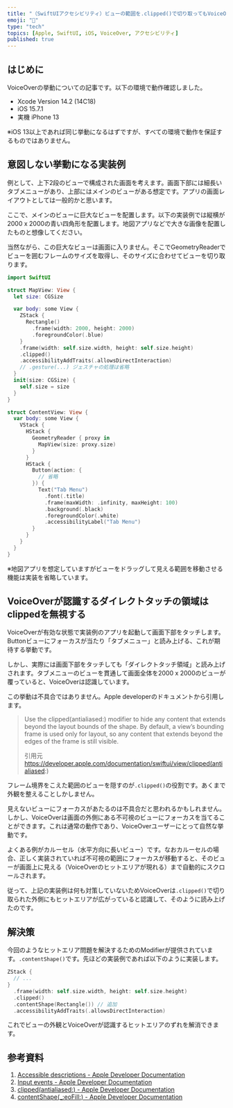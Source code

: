 ```yaml
---
title: "（SwiftUIアクセシビリティ）ビューの範囲を.clipped()で切り取ってもVoiceOverダイレクトタッチ領域が貫通する場合の対処法"
emoji: "🙌"
type: "tech"
topics: [Apple, SwiftUI, iOS, VoiceOver, アクセシビリティ]
published: true
---
```

## はじめに

VoiceOverの挙動についての記事です。以下の環境で動作確認しました。

- Xcode Version 14.2 (14C18)
- iOS 15.7.1
- 実機 iPhone 13

※iOS 13以上であれば同じ挙動になるはずですが、すべての環境で動作を保証するものではありません。

## 意図しない挙動になる実装例

例として、上下2段のビューで構成された画面を考えます。画面下部には細長いタブメニューがあり、上部にはメインのビューがある想定です。アプリの画面レイアウトとしては一般的かと思います。

ここで、メインのビューに巨大なビューを配置します。以下の実装例では縦横が2000 x 2000の青い四角形を配置します。地図アプリなどで大きな画像を配置したものと想像してください。

当然ながら、この巨大なビューは画面に入りません。そこでGeometryReaderでビューを囲むフレームのサイズを取得し、そのサイズに合わせてビューを切り取ります。

```swift
import SwiftUI

struct MapView: View {
  let size: CGSize

  var body: some View {
    ZStack {
      Rectangle()
        .frame(width: 2000, height: 2000)
        .foregroundColor(.blue)
    }
    .frame(width: self.size.width, height: self.size.height)
    .clipped()
    .accessibilityAddTraits(.allowsDirectInteraction)
    // .gesture(...) ジェスチャの処理は省略
  }
  init(size: CGSize) {
    self.size = size
  }
}

struct ContentView: View {
  var body: some View {
    VStack {
      HStack {
        GeometryReader { proxy in
          MapView(size: proxy.size)
        }
      }
      HStack {
        Button(action: {
          // 省略
        }) {
          Text("Tab Menu")
            .font(.title)
            .frame(maxWidth: .infinity, maxHeight: 100)
            .background(.black)
            .foregroundColor(.white)
            .accessibilityLabel("Tab Menu")
        }
      }
    }
  }
}
```

※地図アプリを想定していますがビューをドラッグして見える範囲を移動させる機能は実装を省略しています。

## VoiceOverが認識するダイレクトタッチの領域はclippedを無視する

VoiceOverが有効な状態で実装例のアプリを起動して画面下部をタッチします。Buttonビューにフォーカスが当たり「タブメニュー」と読み上げる、これが期待する挙動です。

しかし、実際には画面下部をタッチしても「ダイレクトタッチ領域」と読み上げされます。タブメニューのビューを貫通して画面全体を2000 x 2000のビューが覆っていると、VoiceOverは認識しています。

この挙動は不具合ではありません。Apple developerのドキュメントから引用します。

> Use the clipped(antialiased:) modifier to hide any content that extends beyond the layout bounds of the shape. By default, a view’s bounding frame is used only for layout, so any content that extends beyond the edges of the frame is still visible.
> 
> 引用元 https://developer.apple.com/documentation/swiftui/view/clipped(antialiased:)

フレーム境界をこえた範囲のビューを隠すのが`.clipped()`の役割です。あくまで外観を整えることしかしません。

見えないビューにフォーカスがあたるのは不具合だと思われるかもしれません。しかし、VoiceOverは画面の外側にある不可視のビューにフォーカスを当てることができます。これは通常の動作であり、VoiceOverユーザーにとって自然な挙動です。

よくある例がカルーセル（水平方向に長いビュー）です。なおカルーセルの場合、正しく実装されていれば不可視の範囲にフォーカスが移動すると、そのビューが画面上に見える（VoiceOverのヒットエリアが現れる）まで自動的にスクロールされます。

従って、上記の実装例は何も対策していないためVoiceOverは`.clipped()`で切り取られた外側にもヒットエリアが広がっていると認識して、そのように読み上げたのです。

## 解決策

今回のようなヒットエリア問題を解決するためのModifierが提供されています。`.contentShape()`です。先ほどの実装例であれば以下のように実装します。

```swift
ZStack {
  // ...
}
  .frame(width: self.size.width, height: self.size.height)
  .clipped()
  .contentShape(Rectangle()) // 追加
  .accessibilityAddTraits(.allowsDirectInteraction)
```

これでビューの外観とVoiceOverが認識するヒットエリアのずれを解消できます。

## 参考資料

1. [Accessible descriptions - Apple Developer Documentation](https://developer.apple.com/documentation/swiftui/accessible-descriptions)
2. [Input events - Apple Developer Documentation](https://developer.apple.com/documentation/swiftui/input-events)
3. [clipped(antialiased:) - Apple Developer Documentation](https://developer.apple.com/documentation/swiftui/view/clipped(antialiased:))
4. [contentShape(_:eoFill:) - Apple Developer Documentation](https://developer.apple.com/documentation/swiftui/view/contentshape(_:eofill:))
